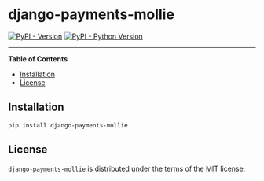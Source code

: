 # django-payments-mollie

[![PyPI - Version](https://img.shields.io/pypi/v/django-payments-mollie.svg)](https://pypi.org/project/django-payments-mollie)
[![PyPI - Python Version](https://img.shields.io/pypi/pyversions/django-payments-mollie.svg)](https://pypi.org/project/django-payments-mollie)

-----

**Table of Contents**

- [Installation](#installation)
- [License](#license)

## Installation

```console
pip install django-payments-mollie
```

## License

`django-payments-mollie` is distributed under the terms of the [MIT](https://spdx.org/licenses/MIT.html) license.
